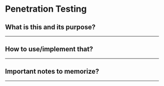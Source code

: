 # Penetration Testing

## What is this and its purpose?

---

## How to use/implement that?

---

## Important notes to memorize?

---
